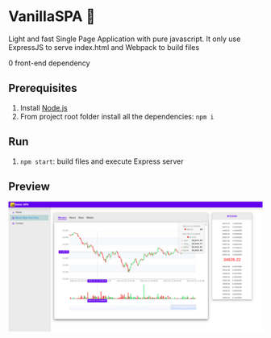 # VanillaSPA  :rocket:

Light and fast Single Page Application with pure javascript. It only use ExpressJS to serve index.html and Webpack to build files

0 front-end dependency 

## Prerequisites
1. Install [Node.js](https://nodejs.org)
2. From project root folder install all the dependencies: `npm i`

## Run
1. `npm start`: build files and execute Express server

## Preview
![Preview](https://raw.githubusercontent.com/adwulfran/SonicSPA/master/sonicspa.png "Preview")
